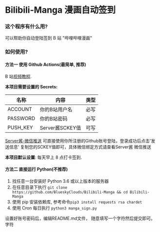 # Bilibili-Manga  漫画自动签到

### 这个程序有什么用?

可以帮助你自动登陆签到 B 站 \"哔哩哔哩漫画\" 


### 如何使用?

#### 方法一 使用 Github Actions(最简单, 推荐)

 B 站[视频教程](https://www.bilibili.com/video/av10000/).

**本项目需要设置的 Secrets:**

| 名称     | 内容           |   类型     |
| -------- | ------------- |  ---- |
| ACCOUNT  | 你的B站用户名   | 必写 |
| PASSWORD | 你的B站密码     | 必写 |
| PUSH_KEY | Server酱SCKEY值 | 可写 |

[Server酱-微信推送](https://sc.ftqq.com/) 可直接使用你所注册的Github账号登陆，登录成功后点击'发送信息' 复制您的SCKEY值即可，具体微信绑定方式请查看Server酱 微信推送

**本项目默认设置**: 每天早上 8 点打卡签到.

#### 方法二 直接运行 Python(不推荐)

1. 找任意一台安装好 Python 3.6 或以上版本的服务器
2. 在任意目录下执行 `git clone https://github.com/BlueskyClouds/Bilibili-Manga && cd Bilibili-Manga`
3. 使用 pip 安装依赖库, 参考命令`pip3 install requests rsa chardet`
4. 使用 Cron 每日执行 `python3 manga_sign.py`

设置好账号密码后，编辑README.md文件， 随意填写一个字符然后提交即可。
字符
